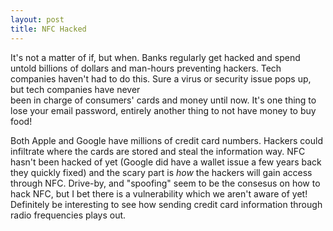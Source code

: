 ```yaml
---
layout: post
title: NFC Hacked
---
```

It's not a matter of if, but when.  Banks regularly get hacked and spend untold billions of dollars and man-hours preventing hackers. Tech companies haven't had to do this.  Sure a virus or  security issue pops up, but tech companies have never  
been in charge of consumers' cards and money until now.  It's one thing to lose your email password, entirely another thing to not have money to buy food!

Both Apple and Google have millions of credit card numbers.  Hackers could infiltrate where the cards are stored and steal the information  way.  NFC hasn't been hacked of yet (Google did have a wallet issue a few years back they quickly fixed) and the scary part is <i>how</i>
the hackers will gain access through NFC. Drive-by, and "spoofing" seem to be the consesus on how to hack NFC, but I bet there is a
vulnerability which we aren't aware of yet! Definitely be interesting to see how sending credit card information through radio frequencies plays out.

